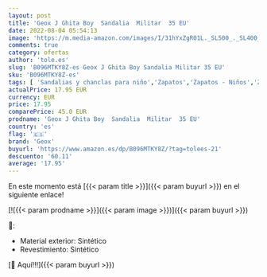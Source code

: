 ```yaml
---
layout: post
title: 'Geox J Ghita Boy  Sandalia  Militar  35 EU'
date: 2022-08-04 05:54:13
image: 'https://m.media-amazon.com/images/I/31hYxZgR01L._SL500_._SL400_.jpg'
comments: true
category: ofertas
author: 'tole.es'
slug: 'B096MTKY8Z-es Geox J Ghita Boy Sandalia Militar 35 EU'
sku: 'B096MTKY8Z-es'
tags: [ 'Sandalias y chanclas para niño','Zapatos','Zapatos - Niños','Zapatos y complementos','geox','sandalia','🇪🇸', ]
actualPrice: 17.95 EUR
currency: EUR
price: 17.95
comparePrice: 45.0 EUR
prodname: 'Geox J Ghita Boy  Sandalia  Militar  35 EU'
country: 'es'
flag: '🇪🇸'
brand: 'Geox'
buyurl: 'https://www.amazon.es/dp/B096MTKY8Z/?tag=tolees-21'
descuento: '60.11'
average: '17.95'
---
```


En este momento está [{{< param title >}}]({{< param buyurl >}}) en el siguiente enlace!

[![{{< param prodname >}}]({{< param image >}})]({{< param buyurl >}})

🔎:

- Material exterior: Sintético
- Revestimiento: Sintético

[🛒 Aquí!!!]({{< param buyurl >}})
